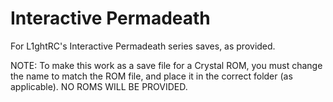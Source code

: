 # Interactive Permadeath
 For L1ghtRC's Interactive Permadeath series saves, as provided.

NOTE: To make this work as a save file for a Crystal ROM, you must change the name to match the ROM file, and place it in the correct folder (as applicable). NO ROMS WILL BE PROVIDED.
